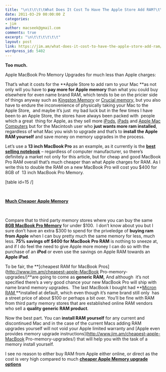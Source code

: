 ```yaml
---
title: "\n\t\t\t\tWhat Does It Cost To Have The Apple Store Add RAM?\t\t"
date: 2011-03-29 00:00:00 Z
categories:
- jim
author: macseek@gmail.com
comments: true
excerpt: "\n\t\t\t\t\t\t"
layout: post
link: https://jim.am/what-does-it-cost-to-have-the-apple-store-add-ram/
wordpress_id: 5402
---
```


**Too much.**




Apple MacBook Pro Memory Upgrades for much less than Apple charges:




That’s what it costs for the **Apple Store to add ram to your Mac **as not only will you have to **pay more for Apple memory** than what you could buy elsewhere for even name brand RAM, which tends to be on the pricier side of things anyway such as [Kingston Memory](http://www.kingston.com) or [Crucial memory,](http://amzn.to/2oA2gjC) but you also have to endure the inconvenience of physically taking your Mac to the Apple Store,  and maybe it’s just  my bad luck but in the few times I have been to an Apple Store, the stores have always been packed with  people which a great  thing for Apple, as they sell more [iPods](http://www.amazon.com/gp/product/B002M3SO0G/ref=as_li_ss_tl?ie=UTF8&tag=ramseeker-20&linkCode=as2&camp=1789&creative=390957&creativeASIN=B002M3SO0G), [iPads](http://www.amazon.com/gp/product/B002C74BNG/ref=as_li_ss_tl?ie=UTF8&tag=ramseeker-20&linkCode=as2&camp=1789&creative=390957&creativeASIN=B002C74BNG) and [Apple Mac Computers](http://www.amazon.com/gp/redirect.html?ie=UTF8&location=http%3A%2F%2Fwww.amazon.com%2Fs%3Fie%3DUTF8%26node%3D172282%26ref_%3Dbl_sr_pc%26field-brandtextbin%3DApple&tag=ramseeker-20&linkCode=ur2&camp=1789&creative=390957) but for the Macintosh user who **just wants more ram installed**, regardless of what Mac you wish to upgrade and that’s to **install the Apple RAM yourself** and save money on memory upgrades in the process.




Let’s use a **13 inch MacBook Pro** as an example, as it currently is the **[best selling notebook](http://www.jim.am/best-notebook-computers-of-2011/)** – regardless of computer manufacturer, so there’s definitely a market not only for this article, but for cheap and good MacBook Pro RAM overall that’s much cheaper than what Apple charges for RAM. As I write this to double the RAM on a new MacBook Pro will cost you $400 for 8GB of  13 inch MacBook Pro Memory.




[table id=15 /]




 




**[Much Cheaper Apple Memory](http://www.amazon.com/gp/product/B001PS9UKW/ref=as_li_ss_tl?ie=UTF8&tag=ramseeker-20&linkCode=as2&camp=1789&creative=390957&creativeASIN=B001PS9UKW)**




 




Compare that to third party memory stores where you can buy the same **[8GB MacBook Pro Memory](http://www.jim.am/memory/MacBook_Pro_DDR3_1333Mhz_Memory_Upgrade_Kits-8gb/)** for under $100.  I don’t know about you but I sure don’t have an extra $300 to spend for the priveledge of **buying ram from Apple** when I can buy pretty much the same memory for less, much less. **75% savings off $400 for MacBook Pro RAM** is nothing to sneeze at, and if I do feel the need to give Apple more money I can do so with the purchase of an **iPod** or even use the savings on Apple RAM towards an **Apple iPad**.




To be fair, the **[cheapest RAM for MacBook Pros](http://www.jim.am/cheapest-apple-MacBook Pro-memory-upgrades/)**are going to come as **generic RAM,** And although  it’s not specified there’s a very good chance your new MacBook Pro will ship with name brand memory upgrades.  The last MacBook I bought had **[Micron RAM ](http://amzn.to/2oA2gjC)**installed at default, which even though it’s name brand still only  has a street price of about $100 or perhaps a bit over. You’ll be fine with RAM from third party memory stores that are established online RAM vendors who sell a **quality generic RAM product**.




Now the best part. You can **install RAM yourself** for any current and discontinued Mac and in the case of the current Macs adding RAM upgrades yourself will not void your Apple limited warranty and [Apple even provides memory upgrade instructions](http://www.jim.am/cheapest-apple-MacBook Pro-memory-upgrades/) that will help you with the task of a memory install yourself.




I see no reason to either buy RAM from Apple either online, or direct as the cost is very high compared to much **[cheaper Apple Memory upgrade options](http://www.amazon.com/gp/product/B001PS9UKW/ref=as_li_ss_tl?ie=UTF8&tag=ramseeker-20&linkCode=as2&camp=1789&creative=390957&creativeASIN=B001PS9UKW)**


		
